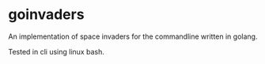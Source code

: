goinvaders
==========

An implementation of space invaders for the commandline written in golang.

Tested in cli using linux bash.
